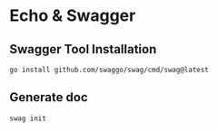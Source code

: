 # Echo & Swagger

## Swagger Tool Installation
```
go install github.com/swaggo/swag/cmd/swag@latest
```

## Generate doc
```
swag init
```